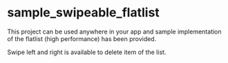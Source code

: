 # sample_swipeable_flatlist

This project can be used anywhere in your app and sample implementation of the flatlist (high performance) has been provided.

Swipe left and right is available to delete item of the list.

